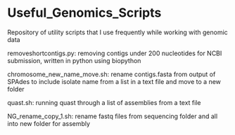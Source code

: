 # Useful_Genomics_Scripts
Repository of utility scripts that I use frequently while working with genomic data

removeshortcontigs.py: removing contigs under 200 nucleotides for NCBI submission, written in python using biopython

chromosome_new_name_move.sh: rename contigs.fasta from output of SPAdes to include isolate name from a list in a text file and move to a new folder

quast.sh: running quast through a list of assemblies from a text file

NG_rename_copy_1.sh: rename fastq files from sequencing folder and all into new folder for assembly
